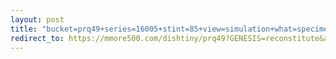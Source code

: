 ```yaml
---
layout: post
title: "bucket=prq49+series=16005+stint=85+view=simulation+what=specimen"
redirect_to: https://mmore500.com/dishtiny/prq49?GENESIS=reconstitute&autoinstall=https%3A%2F%2Fprq49.s3.us-east-2.amazonaws.com%2Fendeavor%253D16%2Fevolve%2Fpopulations%2Fstage%253D0%252Bwhat%253Dgenerated%2Fstint%253D85%2Fseries%253D16005%2Fa%253Dpopulation%252Bproc%253D0%252Bseries%253D16005%252Bstint%253D85%252Bthread%253D0%252Bvariation%253Dmaster%252Bext%253D.bin.xz
---
```

